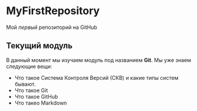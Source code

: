 # MyFirstRepository
Мой *первый* репозиторий на GitHub 
## Текущий модуль 
В данный момент мы изучаем модуль под названием **Git**.
Мы уже знаем следующие вещи:
* Что такое Система Контроля Версий (СКВ) и какие типы систем бывают.
* Что такое Git
* Что такое GitHub
* Что такео Markdown

